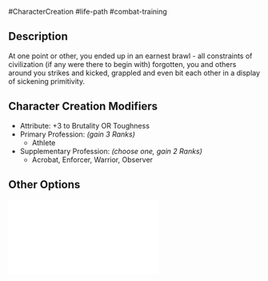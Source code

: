 #CharacterCreation #life-path #combat-training
## Description
At one point or other, you ended up in an earnest brawl - all constraints of civilization (if any were there to begin with) forgotten, you and others around you strikes and kicked, grappled and even bit each other in a display of sickening primitivity.
## Character Creation Modifiers
- Attribute: +3 to Brutality OR Toughness 
- Primary Profession: _(gain 3 Ranks)_
	- Athlete 
- Supplementary Profession: _(choose one, gain 2 Ranks)_
	- Acrobat, Enforcer, Warrior, Observer
## Other Options
![](</LifePath/CombatTraining/List of Combat Trainings.md>)